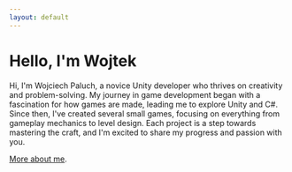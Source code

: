 ```yaml
---
layout: default
---
```


# Hello, I'm Wojtek

Hi, I'm Wojciech Paluch, a novice Unity developer who thrives on creativity and problem-solving. My journey in game development began with a fascination for how games are made, leading me to explore Unity and C#. Since then, I've created several small games, focusing on everything from gameplay mechanics to level design. Each project is a step towards mastering the craft, and I'm excited to share my progress and passion with you.

[More about me](./about.html).
